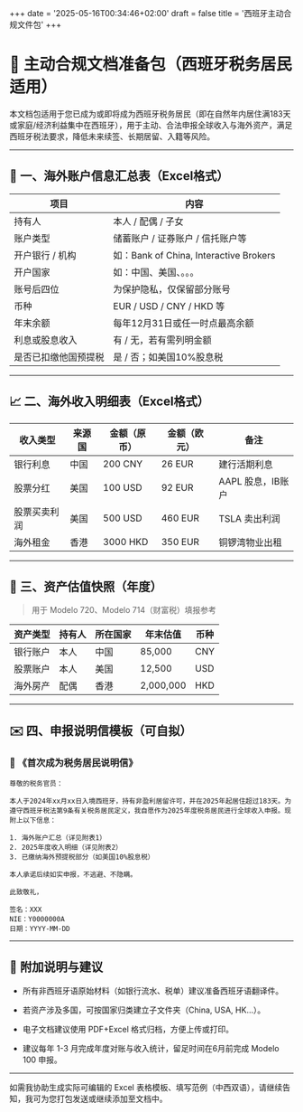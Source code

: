 +++
date = '2025-05-16T00:34:46+02:00'
draft = false
title = '西班牙主动合规文件包'
+++

# 📂 主动合规文档准备包（西班牙税务居民适用）

本文档包适用于您已成为或即将成为西班牙税务居民（即在自然年内居住满183天或家庭/经济利益集中在西班牙），用于主动、合法申报全球收入与海外资产，满足西班牙税法要求，降低未来续签、长期居留、入籍等风险。

---

## 🧾 一、海外账户信息汇总表（Excel格式）

| 项目         | 内容                                   |
| ---------- | ------------------------------------ |
| 持有人        | 本人 / 配偶 / 子女                         |
| 账户类型       | 储蓄账户 / 证券账户 / 信托账户等                  |
| 开户银行 / 机构  | 如：Bank of China, Interactive Brokers |
| 开户国家       | 如：中国、美国、。。。                          |
| 账号后四位      | 为保护隐私，仅保留部分账号                        |
| 币种         | EUR / USD / CNY / HKD 等              |
| 年末余额       | 每年12月31日或任一时点最高余额                    |
| 利息或股息收入    | 有 / 无，若有需列明金额                        |
| 是否已扣缴他国预提税 | 是 / 否；如美国10%股息税                      |

---

## 📈 二、海外收入明细表（Excel格式）

|收入类型|来源国|金额（原币）|金额（欧元）|备注|
|---|---|---|---|---|
|银行利息|中国|200 CNY|26 EUR|建行活期利息|
|股票分红|美国|100 USD|92 EUR|AAPL 股息，IB账户|
|股票买卖利润|美国|500 USD|460 EUR|TSLA 卖出利润|
|海外租金|香港|3000 HKD|350 EUR|铜锣湾物业出租|

---

## 💼 三、资产估值快照（年度）

> 用于 Modelo 720、Modelo 714（财富税）填报参考

|资产类型|持有人|所在国家|年末估值|币种|
|---|---|---|---|---|
|银行账户|本人|中国|85,000|CNY|
|股票账户|本人|美国|12,500|USD|
|海外房产|配偶|香港|2,000,000|HKD|

---

## ✉️ 四、申报说明信模板（可自拟）

### 📌 《首次成为税务居民说明信》

```
尊敬的税务官员：

本人于2024年xx月xx日入境西班牙，持有非盈利居留许可，并在2025年起居住超过183天。为遵守西班牙税法第9条有关税务居民定义，我自愿作为2025年度税务居民进行全球收入申报。现附上以下信息：

1. 海外账户汇总（详见附表1）
2. 2025年度收入明细（详见附表2）
3. 已缴纳海外预提税部分（如美国10%股息税）

本人承诺后续如实申报，不逃避、不隐瞒。

此致敬礼，

签名：XXX  
NIE：Y0000000A  
日期：YYYY-MM-DD
```

---

## 📎 附加说明与建议

- 所有非西班牙语原始材料（如银行流水、税单）建议准备西班牙语翻译件。
    
- 若资产涉及多国，可按国家归类建立子文件夹（China, USA, HK...）。
    
- 电子文档建议使用 PDF+Excel 格式归档，方便上传或打印。
    
- 建议每年 1-3 月完成年度对账与收入统计，留足时间在6月前完成 Modelo 100 申报。
    

---

如需我协助生成实际可编辑的 Excel 表格模板、填写范例（中西双语），请继续告知，我可为您打包发送或继续添加至文档中。